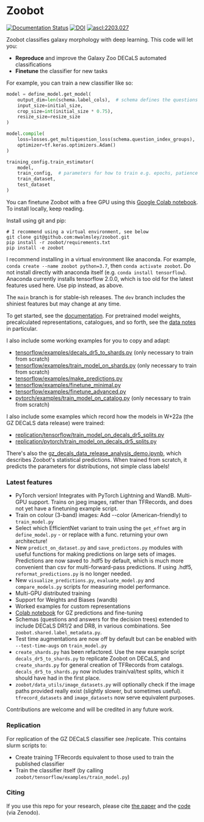# Zoobot

[![Documentation Status](https://readthedocs.org/projects/zoobot/badge/?version=latest)](https://zoobot.readthedocs.io/)
[![DOI](https://zenodo.org/badge/343787617.svg)](https://zenodo.org/badge/latestdoi/343787617)
<a href="https://ascl.net/2203.027"><img src="https://img.shields.io/badge/ascl-2203.027-blue.svg?colorB=262255" alt="ascl:2203.027" /></a>

Zoobot classifies galaxy morphology with deep learning. This code will let you:

- **Reproduce** and improve the Galaxy Zoo DECaLS automated classifications
- **Finetune** the classifier for new tasks

For example, you can train a new classifier like so:

```python
model = define_model.get_model(
    output_dim=len(schema.label_cols),  # schema defines the questions and answers
    input_size=initial_size, 
    crop_size=int(initial_size * 0.75),
    resize_size=resize_size
)

model.compile(
    loss=losses.get_multiquestion_loss(schema.question_index_groups),
    optimizer=tf.keras.optimizers.Adam()
)

training_config.train_estimator(
    model, 
    train_config,  # parameters for how to train e.g. epochs, patience
    train_dataset,
    test_dataset
)
```

You can finetune Zoobot with a free GPU using this [Google Colab notebook](https://colab.research.google.com/drive/1miKj3HVmt7NP6t7xnxaz7V4fFquwucW2?usp=sharing). To install locally, keep reading.

Install using git and pip:

    # I recommend using a virtual environment, see below
    git clone git@github.com:mwalmsley/zoobot.git
    pip install -r zoobot/requirements.txt
    pip install -e zoobot

I recommend installing in a virtual environment like anaconda.  For example, `conda create --name zoobot python=3.7`, then `conda activate zoobot`.
Do not install directly with anaconda itself (e.g. `conda install tensorflow`). Anaconda currently installs tensorflow 2.0.0, which is too old for the latest features used here.
Use pip instead, as above.

The `main` branch is for stable-ish releases. The `dev` branch includes the shiniest features but may change at any time.

To get started, see the [documentation](https://zoobot.readthedocs.io/). For pretrained model weights, precalculated representations, catalogues, and so forth, see the [data notes](https://zoobot.readthedocs.io/data_notes.html) in particular.

I also include some working examples for you to copy and adapt:

- [tensorflow/examples/decals_dr5_to_shards.py](https://github.com/mwalmsley/zoobot/blob/main/zoobot/tensorflow/examples/decals_dr5_to_shards.py) (only necessary to train from scratch)
- [tensorflow/examples/train_model_on_shards.py](https://github.com/mwalmsley/zoobot/blob/main/zoobot/tensorflow/examples/train_model_on_shards.py) (only necessary to train from scratch)
- [tensorflow/examples/make_predictions.py](https://github.com/mwalmsley/zoobot/blob/main/zoobot/tensorflow/examples/make_predictions.py)
- [tensorflow/examples/finetune_minimal.py](https://github.com/mwalmsley/zoobot/blob/main/zoobot/tensorflow/examples/finetune_minimal.py)
- [tensorflow/examples/finetune_advanced.py](https://github.com/mwalmsley/zoobot/blob/main/zoobot/tensorflow/examples/finetune_advanced.py)
- [pytorch/examples/train_model_on_catalog.py](https://github.com/mwalmsley/zoobot/blob/main/zoobot/pytorch/examples/train_model_on_catalog.py) (only necessary to train from scratch)

I also include some examples which record how the models in W+22a (the GZ DECaLS data release) were trained:
- [replication/tensorflow/train_model_on_decals_dr5_splits.py](https://github.com/mwalmsley/zoobot/blob/main/replication/tensorflow/train_model_on_decals_dr5_splits.py)
- [replication/pytorch/train_model_on_decals_dr5_splits.py](https://github.com/mwalmsley/zoobot/blob/main/replication/pytorch/train_model_on_decals_dr5_splits.py)

There's also the [gz_decals_data_release_analysis_demo.ipynb](https://github.com/mwalmsley/zoobot/blob/main/gz_decals_data_release_analysis_demo.ipynb), which describes Zoobot's statistical predictions. When trained from scratch, it predicts the parameters for distributions, not simple class labels!

### Latest features

- PyTorch version! Integrates with PyTorch Lightning and WandB. Multi-GPU support. Trains on jpeg images, rather than TFRecords, and does not yet have a finetuning example script.
- Train on colour (3-band) images: Add --color (American-friendly) to `train_model.py`
- Select which EfficientNet variant to train using the `get_effnet` arg in `define_model.py` - or replace with a func. returning your own architecture!
- New `predict_on_dataset.py` and `save_predictons.py` modules with useful functions for making predictions on large sets of images. Predictions are now saved to .hdf5 by default, which is much more convenient than csv for multi-forward-pass predictions. If using .hdf5, `reformat_predictions.py` is no longer needed.
- New `visualize_predictions.py`, `evaluate_model.py` and `compare_models.py` scripts for measuring model performance.
- Multi-GPU distributed training
- Support for Weights and Biases (wandb)
- Worked examples for custom representations
- [Colab notebook](https://colab.research.google.com/drive/1miKj3HVmt7NP6t7xnxaz7V4fFquwucW2?usp=sharing) for GZ predictions and fine-tuning
- Schemas (questions and answers for the decision trees) extended to include DECaLS DR1/2 and DR8, in various combinations. See `zoobot.shared.label_metadata.py`.
- Test time augmentations are now off by default but can be enabled with `--test-time-augs` on `train_model.py`
- `create_shards.py` has been refactored. Use the new example script `decals_dr5_to_shards.py` to replicate Zoobot on DECaLS, and `create_shards.py` for general creation of TFRecords from catalogs. `decals_dr5_to_shards.py` now includes train/val/test splits, which it should have had in the first place.
- `zoobot/data_utils/image_datasets.py` will optionally check if the image paths provided really exist (slightly slower, but sometimes useful). `tfrecord_datasets` and `image_datasets` now serve equivalent purposes.

Contributions are welcome and will be credited in any future work.

### Replication

For replication of the GZ DECaLS classifier see /replicate. This contains slurm scripts to:
- Create training TFRecords equivalent to those used to train the published classifier
- Train the classifier itself (by calling `zoobot/tensorflow/examples/train_model.py`)

### Citing

If you use this repo for your research, please cite [the paper](https://arxiv.org/abs/2102.08414) and the [code](https://doi.org/10.5281/zenodo.6483175) (via Zenodo).
